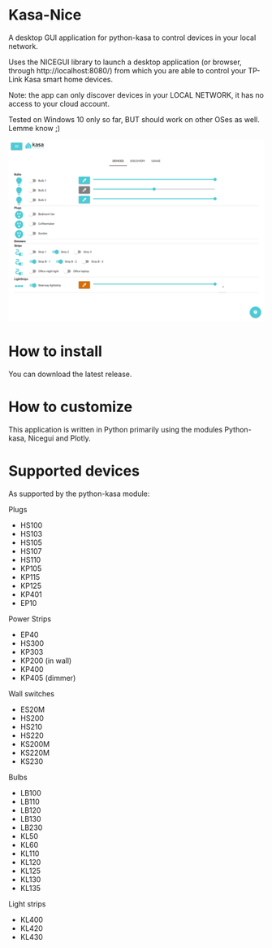 # Kasa-Nice
A desktop GUI application for python-kasa to control devices in your local network.

Uses the NICEGUI library to launch a desktop application (or browser, through http://localhost:8080/) from which you are able to control your TP-Link Kasa smart home devices.

Note: the app can only discover devices in your LOCAL NETWORK, it has no access to your cloud account.

Tested on Windows 10 only so far, BUT should work on other OSes as well. Lemme know ;)

![kasa-nice screenshot](kasa-nice/Kasa_GUI_Screenshot.png?raw=True)

# How to install
You can download the latest release.

# How to customize
This application is written in Python primarily using the modules Python-kasa, Nicegui and Plotly.


# Supported devices
As supported by the python-kasa module:

Plugs
- HS100
- HS103
- HS105
- HS107
- HS110
- KP105
- KP115
- KP125
- KP401
- EP10

Power Strips
- EP40
- HS300
- KP303
- KP200 (in wall)
- KP400
- KP405 (dimmer)

Wall switches
- ES20M
- HS200
- HS210
- HS220
- KS200M
- KS220M
- KS230

Bulbs
- LB100
- LB110
- LB120
- LB130
- LB230
- KL50
- KL60
- KL110
- KL120
- KL125
- KL130
- KL135

Light strips
- KL400
- KL420
- KL430
